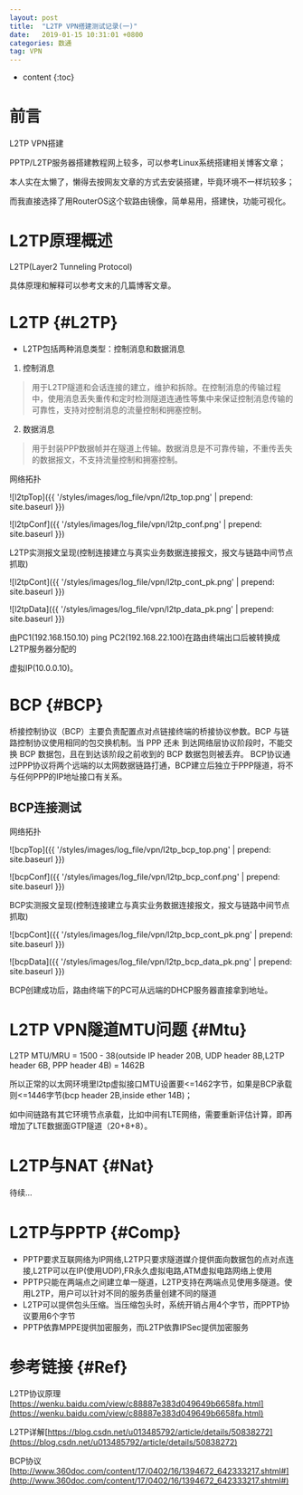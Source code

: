 ```yaml
---
layout: post
title:  "L2TP VPN搭建测试记录(一)"
date:   2019-01-15 10:31:01 +0800
categories: 数通
tag: VPN
---
```


* content
{:toc}


前言
====================================
L2TP VPN搭建

PPTP/L2TP服务器搭建教程网上较多，可以参考Linux系统搭建相关博客文章；

本人实在太懒了，懒得去按网友文章的方式去安装搭建，毕竟环境不一样坑较多；

而我直接选择了用RouterOS这个软路由镜像，简单易用，搭建快，功能可视化。

L2TP原理概述
====================================
L2TP(Layer2 Tunneling Protocol)

具体原理和解释可以参考文末的几篇博客文章。

L2TP                                                    {#L2TP}
====================================
+ L2TP包括两种消息类型：控制消息和数据消息
1. 控制消息
> 用于L2TP隧道和会话连接的建立，维护和拆除。在控制消息的传输过程中，使用消息丢失重传和定时检测隧道连通性等集中来保证控制消息传输的可靠性，支持对控制消息的流量控制和拥塞控制。
2. 数据消息
> 用于封装PPP数据帧并在隧道上传输。数据消息是不可靠传输，不重传丢失的数据报文，不支持流量控制和拥塞控制。

网络拓扑

![l2tpTop]({{ '/styles/images/log_file/vpn/l2tp_top.png' | prepend: site.baseurl  }})

![l2tpConf]({{ '/styles/images/log_file/vpn/l2tp_conf.png' | prepend: site.baseurl  }})

L2TP实测报文呈现(控制连接建立与真实业务数据连接报文，报文与链路中间节点抓取)

![l2tpCont]({{ '/styles/images/log_file/vpn/l2tp_cont_pk.png' | prepend: site.baseurl  }})

![l2tpData]({{ '/styles/images/log_file/vpn/l2tp_data_pk.png' | prepend: site.baseurl  }})

由PC1(192.168.150.10) ping PC2(192.168.22.100)在路由终端出口后被转换成L2TP服务器分配的

虚拟IP(10.0.0.10)。

BCP                                                    {#BCP}
====================================
桥接控制协议（BCP）主要负责配置点对点链接终端的桥接协议参数。BCP 与链路控制协议使用相同的包交换机制。当 PPP 还未 到达网络层协议阶段时，不能交换 BCP 数据包，且在到达该阶段之前收到的 BCP 数据包则被丢弃。
BCP协议通过PPP协议将两个远端的以太网数据链路打通，BCP建立后独立于PPP隧道，将不与任何PPP的IP地址接口有关系。

BCP连接测试
------------------------------------

网络拓扑

![bcpTop]({{ '/styles/images/log_file/vpn/l2tp_bcp_top.png' | prepend: site.baseurl  }})

![bcpConf]({{ '/styles/images/log_file/vpn/l2tp_bcp_conf.png' | prepend: site.baseurl  }})

BCP实测报文呈现(控制连接建立与真实业务数据连接报文，报文与链路中间节点抓取)

![bcpCont]({{ '/styles/images/log_file/vpn/l2tp_bcp_cont_pk.png' | prepend: site.baseurl  }})

![bcpData]({{ '/styles/images/log_file/vpn/l2tp_bcp_data_pk.png' | prepend: site.baseurl  }})

BCP创建成功后，路由终端下的PC可从远端的DHCP服务器直接拿到地址。

L2TP VPN隧道MTU问题                                                    {#Mtu}
====================================

L2TP MTU/MRU = 1500 - 38(outside IP header 20B, UDP header 8B,L2TP header 6B, PPP header 4B) = 1462B

所以正常的以太网环境里l2tp虚拟接口MTU设置要<=1462字节，如果是BCP承载则<=1446字节(bcp header 2B,inside ether 14B)；

如中间链路有其它环境节点承载，比如中间有LTE网络，需要重新评估计算，即再增加了LTE数据面GTP隧道（20+8+8）。

L2TP与NAT                                                    {#Nat}
====================================
待续...

L2TP与PPTP                                                    {#Comp}
====================================
+ PPTP要求互联网络为IP网络,L2TP只要求隧道媒介提供面向数据包的点对点连接,L2TP可以在IP(使用UDP),FR永久虚拟电路,ATM虚拟电路网络上使用
+ PPTP只能在两端点之间建立单一隧道，L2TP支持在两端点见使用多隧道。使用L2TP，用户可以针对不同的服务质量创建不同的隧道
+ L2TP可以提供包头压缩。当压缩包头时，系统开销占用4个字节，而PPTP协议要用6个字节
+ PPTP依靠MPPE提供加密服务，而L2TP依靠IPSec提供加密服务


参考链接                                                    {#Ref}
====================================
L2TP协议原理[https://wenku.baidu.com/view/c88887e383d049649b6658fa.html](https://wenku.baidu.com/view/c88887e383d049649b6658fa.html)

L2TP详解[https://blog.csdn.net/u013485792/article/details/50838272](https://blog.csdn.net/u013485792/article/details/50838272)

BCP协议[http://www.360doc.com/content/17/0402/16/1394672_642333217.shtml#](http://www.360doc.com/content/17/0402/16/1394672_642333217.shtml#)
